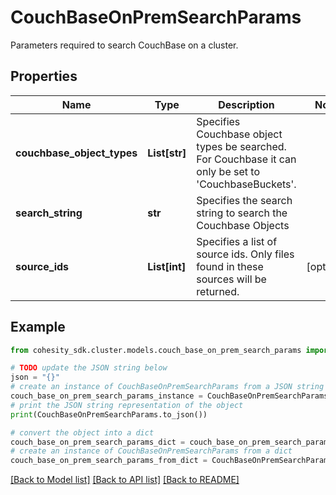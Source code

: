 # CouchBaseOnPremSearchParams

Parameters required to search CouchBase on a cluster.

## Properties

Name | Type | Description | Notes
------------ | ------------- | ------------- | -------------
**couchbase_object_types** | **List[str]** | Specifies Couchbase object types be searched. For Couchbase it can only be set to &#39;CouchbaseBuckets&#39;. | 
**search_string** | **str** | Specifies the search string to search the Couchbase Objects | 
**source_ids** | **List[int]** | Specifies a list of source ids. Only files found in these sources will be returned. | [optional] 

## Example

```python
from cohesity_sdk.cluster.models.couch_base_on_prem_search_params import CouchBaseOnPremSearchParams

# TODO update the JSON string below
json = "{}"
# create an instance of CouchBaseOnPremSearchParams from a JSON string
couch_base_on_prem_search_params_instance = CouchBaseOnPremSearchParams.from_json(json)
# print the JSON string representation of the object
print(CouchBaseOnPremSearchParams.to_json())

# convert the object into a dict
couch_base_on_prem_search_params_dict = couch_base_on_prem_search_params_instance.to_dict()
# create an instance of CouchBaseOnPremSearchParams from a dict
couch_base_on_prem_search_params_from_dict = CouchBaseOnPremSearchParams.from_dict(couch_base_on_prem_search_params_dict)
```
[[Back to Model list]](../README.md#documentation-for-models) [[Back to API list]](../README.md#documentation-for-api-endpoints) [[Back to README]](../README.md)


